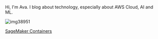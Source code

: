 Hi, I'm Ava. I blog about technology, especially about AWS Cloud, AI and ML. 


![img38951](https://github.com/user-attachments/assets/0dbcef21-005b-487b-8f0d-f6dbfba4c6cf)


 [SageMaker Containers](https://github.com/ava11235/ava11235.github.io/blob/8cc5411e414a06a4e87f0db2bd77b958231d83db/_posts/2025-04-10-sagemaker-containers.md)
